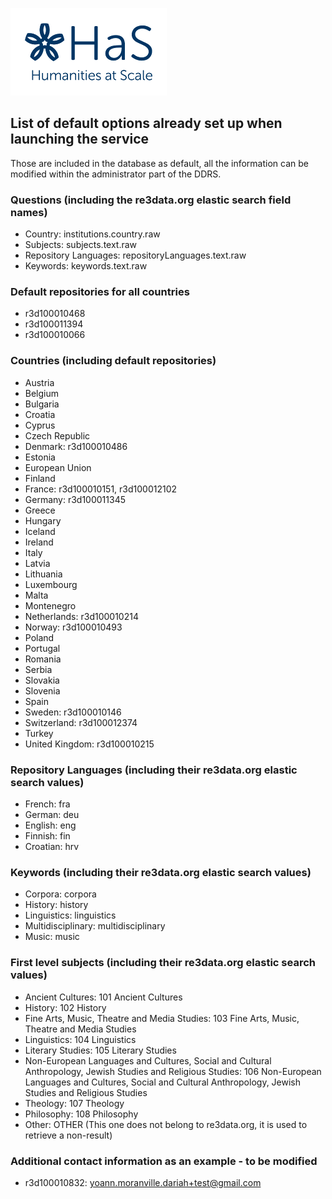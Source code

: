 ![Humanities at Scale](contents/HaS_Logo_klein.png)

## List of default options already set up when launching the service
Those are included in the database as default, all the information can be modified within the administrator part of the DDRS.

### Questions (including the re3data.org elastic search field names)
* Country: institutions.country.raw
* Subjects: subjects.text.raw
* Repository Languages: repositoryLanguages.text.raw
* Keywords: keywords.text.raw 

### Default repositories for all countries
* r3d100010468
* r3d100011394
* r3d100010066

### Countries (including default repositories)
* Austria
* Belgium
* Bulgaria
* Croatia
* Cyprus
* Czech Republic
* Denmark: r3d100010486
* Estonia
* European Union
* Finland
* France: r3d100010151, r3d100012102
* Germany: r3d100011345
* Greece
* Hungary
* Iceland
* Ireland
* Italy
* Latvia
* Lithuania
* Luxembourg
* Malta
* Montenegro
* Netherlands: r3d100010214
* Norway: r3d100010493
* Poland
* Portugal
* Romania
* Serbia
* Slovakia
* Slovenia
* Spain
* Sweden: r3d100010146
* Switzerland: r3d100012374
* Turkey
* United Kingdom: r3d100010215

### Repository Languages (including their re3data.org elastic search values)
* French: fra
* German: deu
* English: eng
* Finnish: fin
* Croatian: hrv

### Keywords (including their re3data.org elastic search values)
* Corpora: corpora
* History: history
* Linguistics: linguistics
* Multidisciplinary: multidisciplinary
* Music: music

### First level subjects (including their re3data.org elastic search values)
* Ancient Cultures: 101 Ancient Cultures
* History: 102 History
* Fine Arts, Music, Theatre and Media Studies: 103 Fine Arts, Music, Theatre and Media Studies
* Linguistics: 104 Linguistics
* Literary Studies: 105 Literary Studies
* Non-European Languages and Cultures, Social and Cultural Anthropology, Jewish Studies and Religious Studies: 106 Non-European Languages and Cultures, Social and Cultural Anthropology, Jewish Studies and Religious Studies
* Theology: 107 Theology
* Philosophy: 108 Philosophy
* Other: OTHER (This one does not belong to re3data.org, it is used to retrieve a non-result)

### Additional contact information as an example - to be modified
* r3d100010832: yoann.moranville.dariah+test@gmail.com